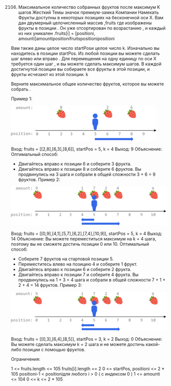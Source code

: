 2106. Максимальное количество собранных фруктов после максимум K шагов
Жесткий
Темы
значок премиум-замка
Компании
Намекать
Фрукты доступны в некоторых позициях на бесконечной оси X. Вам дан двумерный целочисленный массив ,fruits где изображены фрукты в позиции . Он уже отсортирован по возрастанию , и каждый из них уникален .fruits[i] = [positioni, amounti]amountipositionifruitspositionipositioni

Вам также даны целое число startPosи целое число k. Изначально вы находитесь в позиции startPos. Из любой позиции вы можете сделать шаг влево или вправо . Для перемещения на одну единицу по оси X требуется один шаг , и вы можете сделать максимум шагов. В каждой достигнутой позиции вы собираете все фрукты в этой позиции, и фрукты исчезают из этой позиции. k

Верните максимальное общее количество фруктов, которое вы можете собрать .

 

Пример 1:

![](image/1.png)

Вход: fruits = [[2,8],[6,3],[8,6]], startPos = 5, k = 4
 Выход: 9
 Объяснение: 
Оптимальный способ:
- Двигайтесь вправо к позиции 6 и соберите 3 фрукта.
- Двигайтесь вправо к позиции 8 и соберите 6 фруктов.
Вы продвинулись на 3 шага и собрали в общей сложности 3 + 6 = 9 фруктов.
Пример 2:

![](image/2.png)

Вход: fruits = [[0,9],[4,1],[5,7],[6,2],[7,4],[10,9]], startPos = 5, k = 4
 Выход: 14
 Объяснение: 
Вы можете переместиться максимум на k = 4 шага, поэтому вы не сможете достичь позиции 0 или 10.
Оптимальный способ:
- Соберите 7 фруктов на стартовой позиции 5.
- Переместитесь влево на позицию 4 и соберите 1 фрукт.
- Двигайтесь вправо к позиции 6 и соберите 2 фрукта.
- Двигайтесь вправо к позиции 7 и соберите 4 фрукта.
Вы продвинулись на 1 + 3 = 4 шага и собрали в общей сложности 7 + 1 + 2 + 4 = 14 фруктов.
Пример 3:

![](image/2.png)

Вход: fruits = [[0,3],[6,4],[8,5]], startPos = 3, k = 2
 Выход: 0
 Объяснение:
Вы можете сделать максимум k = 2 шага и не можете достичь какой-либо позиции с помощью фруктов.
 

Ограничения:

1 <= fruits.length <= 105
fruits[i].length == 2
0 <= startPos, positioni <= 2 * 105
positioni-1 < positioniдля любого i > 0 ( с индексом 0 )
1 <= amounti <= 104
0 <= k <= 2 * 105